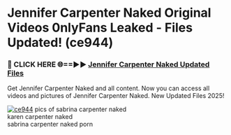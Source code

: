 # Jennifer Carpenter Naked Original Videos 0nlyFans Leaked - Files Updated! (ce944)

<h3>🔴 CLICK HERE 🌐==►► <a href="https://tinyurl.com/up5wt9bj" rel="nofollow">Jennifer Carpenter Naked Updated Files</a></h3>

Get Jennifer Carpenter Naked and all content. Now you can access all videos and pictures of Jennifer Carpenter Naked. New Updated Files 2025!

[![ce944](https://i.imgur.com/ABiUzMV.gif)](https://tinyurl.com/up5wt9bj)
pics of sabrina carpenter naked<br>
karen carpenter naked<br>
sabrina carpenter naked porn